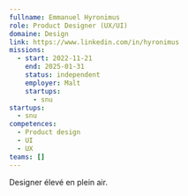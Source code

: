 ```yaml
---
fullname: Emmanuel Hyronimus
role: Product Designer (UX/UI)
domaine: Design
link: https://www.linkedin.com/in/hyronimus
missions:
  - start: 2022-11-21
    end: 2025-01-31
    status: independent
    employer: Malt
    startups:
      - snu
startups:
  - snu
competences:
  - Product design
  - UI
  - UX
teams: []
---
```

Designer élevé en plein air.